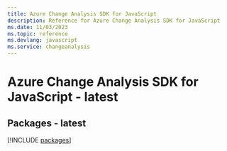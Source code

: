 ```yaml
---
title: Azure Change Analysis SDK for JavaScript
description: Reference for Azure Change Analysis SDK for JavaScript
ms.date: 11/03/2023
ms.topic: reference
ms.devlang: javascript
ms.service: changeanalysis
---
```

# Azure Change Analysis SDK for JavaScript - latest
## Packages - latest
[!INCLUDE [packages](change-analysis-index.md)]
